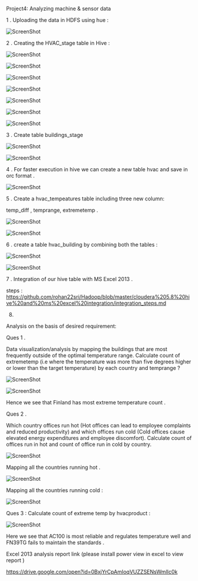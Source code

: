 Project4: Analyzing machine & sensor data

1 . Uploading the data in HDFS using hue :

![ScreenShot](https://github.com/rohan22sri/Hadoop/blob/master/Analyzing%20machine%20-%20sensor%20data/media/image1.png)

2 . Creating the HVAC\_stage table in Hive :

![ScreenShot](https://github.com/rohan22sri/Hadoop/blob/master/Analyzing%20machine%20-%20sensor%20data/media/image2.png)

![ScreenShot](https://github.com/rohan22sri/Hadoop/blob/master/Analyzing%20machine%20-%20sensor%20data/media/image3.png)

![ScreenShot](https://github.com/rohan22sri/Hadoop/blob/master/Analyzing%20machine%20-%20sensor%20data/media/image4.png)

![ScreenShot](https://github.com/rohan22sri/Hadoop/blob/master/Analyzing%20machine%20-%20sensor%20data/media/image5.png)

![ScreenShot](https://github.com/rohan22sri/Hadoop/blob/master/Analyzing%20machine%20-%20sensor%20data/media/image6.png)

![ScreenShot](https://github.com/rohan22sri/Hadoop/blob/master/Analyzing%20machine%20-%20sensor%20data/media/image7.png)

![ScreenShot](https://github.com/rohan22sri/Hadoop/blob/master/Analyzing%20machine%20-%20sensor%20data/media/image8.png)

3 . Create table buildings\_stage

![ScreenShot](https://github.com/rohan22sri/Hadoop/blob/master/Analyzing%20machine%20-%20sensor%20data/media/image9.png)

![ScreenShot](https://github.com/rohan22sri/Hadoop/blob/master/Analyzing%20machine%20-%20sensor%20data/media/image10.png)

4 . For faster execution in hive we can create a new table hvac and save in orc
format .

![ScreenShot](https://github.com/rohan22sri/Hadoop/blob/master/Analyzing%20machine%20-%20sensor%20data/media/image11.png)

5 . Create a hvac\_tempeatures table including three new column:

temp\_diff , temprange, extremetemp .

![ScreenShot](https://github.com/rohan22sri/Hadoop/blob/master/Analyzing%20machine%20-%20sensor%20data/media/image12.png)

![ScreenShot](https://github.com/rohan22sri/Hadoop/blob/master/Analyzing%20machine%20-%20sensor%20data/media/image13.png)

6 . create a table hvac\_building by combining both the tables :

![ScreenShot](https://github.com/rohan22sri/Hadoop/blob/master/Analyzing%20machine%20-%20sensor%20data/media/image14.png)

![ScreenShot](https://github.com/rohan22sri/Hadoop/blob/master/Analyzing%20machine%20-%20sensor%20data/media/image15.png)

7 . Integration of our hive table with MS Excel 2013 .

steps : https://github.com/rohan22sri/Hadoop/blob/master/cloudera%205.8%20hive%20and%20ms%20excel%20integration/integration_steps.md

8.

Analysis on the basis of desired requirement:

Ques 1 .

Data visualization/analysis by mapping the buildings that are most frequently
outside of the optimal temperature range. Calculate count of extremetemp (i.e
where the temperature was more than five degrees higher or lower than the target
temperature) by each country and temprange ?

![ScreenShot](https://github.com/rohan22sri/Hadoop/blob/master/Analyzing%20machine%20-%20sensor%20data/media/image16.png)

![ScreenShot](https://github.com/rohan22sri/Hadoop/blob/master/Analyzing%20machine%20-%20sensor%20data/media/image17.png)

Hence we see that Finland has most extreme temperature count .

Ques 2 .

Which country offices run hot (Hot offices can lead to employee complaints and
reduced productivity) and which offices run cold (Cold offices cause elevated
energy expenditures and employee discomfort). Calculate count of offices run in
hot and count of office run in cold by country.

![ScreenShot](https://github.com/rohan22sri/Hadoop/blob/master/Analyzing%20machine%20-%20sensor%20data/media/image18.png)

Mapping all the countries running hot .

![ScreenShot](https://github.com/rohan22sri/Hadoop/blob/master/Analyzing%20machine%20-%20sensor%20data/media/image19.png)

Mapping all the countries running cold :

![ScreenShot](https://github.com/rohan22sri/Hadoop/blob/master/Analyzing%20machine%20-%20sensor%20data/media/image20.png)

Ques 3 : Calculate count of extreme temp by hvacproduct :

![ScreenShot](https://github.com/rohan22sri/Hadoop/blob/master/Analyzing%20machine%20-%20sensor%20data/media/image21.png)

Here we see that AC100 is most reliable and regulates temperature well and
FN39TG fails to maintain the standards .

Excel 2013 analysis report link (please install power view in excel to view
report )

https://drive.google.com/open?id=0BxjYrCpAmIoqVUZZSENsWmlIc0k
